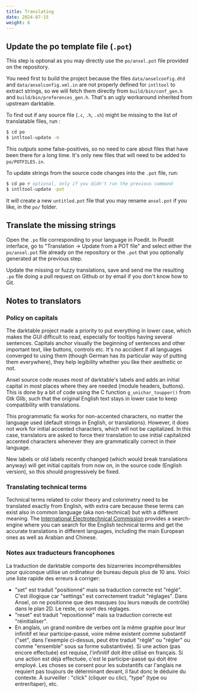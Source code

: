 ```yaml
---
title: Translating
date: 2024-07-15
weight: 6
---
```


## Update the po template file (`.pot`)

This step is optional as you may directly use the `po/ansel.pot` file provided on the repository.

You need first to build the project because the files `data/anselconfig.dtd` and `data/anselconfig.xml.in` are not properly defined for `intltool` to extract strings, so we will fetch them directly from `build/bin/conf_gen.h` and `build/bin/preferences_gen.h`. That's an ugly workaround inherited from upstream darktable.

To find out if any source file (`.c`, `.h`, `.sh`) might be missing to the list of translatable files, run :

```sh
$ cd po
$ intltool-update -m
```

This outputs some false-positives, so no need to care about files that have been there for a long time. It's only new files that will need to be added to `po/POTFILES.in`.

To update strings from the source code changes into the `.pot` file, run:

```sh
$ cd po # optional, only if you didn't run the previous command
$ intltool-update -pot
```

It will create a new `untitled.pot` file that you may rename `ansel.pot` if you like, in the `po/` folder.

## Translate the missing strings

Open the `.po` file corresponding to your language in Poedit. In Poedit interface, go to "Translation -> Update from a POT file" and select either the `po/ansel.pot` file already on the repository or the `.pot` that you optionally generated at the previous step.

Update the missing or fuzzy translations, save and send me the resulting `.po` file doing a pull request on Github or by email if you don't know how to Git.

## Notes to translators

### Policy on capitals

The darktable project made a priority to put everything in lower case, which makes the GUI difficult to read, especially for tooltips having several sentences. Capitals anchor visually the beginning of sentences and other important text, like buttons, controls etc. It's no accident if all languages converged to using them (though German has its particular way of putting them everywhere), they help legibility whether you like their aesthetic or not.

Ansel source code reuses most of darktable's labels and adds an initial capital in most places where they are needed (module headers, buttons). This is done by a bit of code using the C function `g_unichar_toupper()` from Gtk Glib, such that the original English text stays in lower case to keep compatibility with translations.

This programmatic fix works for non-accented characters, no matter the language used (default strings in English, or translations). However, it does not work for initial accented characters, which will not be capitalized. In this case, translators are asked to force their translation to use initial capitalized accented characters whenever they are grammatically correct in their language.

New labels or old labels recently changed (which would break translations anyway) will get initial capitals from now on, in the source code (English version), so this should progressively be fixed.

### Translating technical terms

Technical terms related to color theory and colorimetry need to be translated exactly from English, with extra care because these terms can exist also in common language (aka non-technical) but with a different meaning. The [International Electrotechnical Commission](https://www.electropedia.org/iev/iev.nsf/welcome) provides a search-engine where you can search for the English technical terms and get the accurate translations in different languages, including the main European ones as well as Arabian and Chinese.

### Notes aux traducteurs francophones

La traduction de darktable comporte des bizarreries incompréhensibles pour quiconque utilise un ordinateur de bureau depuis plus de 10 ans. Voici une liste rapide des erreurs à corriger:

* "set" est traduit "positionné" mais sa traduction correcte est "réglé". C'est illogique car "settings" est correctement traduit "réglages". Dans Ansel, on ne positionne que des masques (ou leurs nœuds de contrôle) dans le plan 2D. Le reste, ce sont des réglages.
* "reset" est traduit "repositionné" mais sa traduction correcte est "réinitialiser".
* En anglais, un grand nombre de verbes ont la même graphie pour leur infinitif et leur participe-passé, voire même existent comme substantif ("set", dans l'exemple ci-dessus, peut être traduit "réglé" ou "régler" ou comme "ensemble" sous sa forme substantivée). Si une action (pas encore effectuée) est requise, l'infinitif doit être utilisé en français. Si une action est déjà effectuée, c'est le participe-passé qui doit être employé. Les choses se corsent pour les substantifs car l'anglais ne requiert pas toujours de déterminant devant, il faut donc le déduire du contexte. À surveiller : "click" (cliquer ou clic), "type" (type ou entrer/taper), etc.
